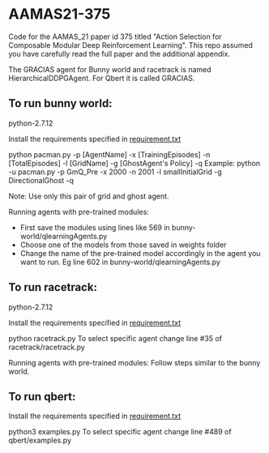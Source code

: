 # AAMAS21-375
Code for the AAMAS_21 paper id 375 titled "Action Selection for Composable Modular Deep Reinforcement Learning". This repo assumed you have carefully read the full paper and the additional appendix.

The GRACIAS agent for Bunny world and racetrack is named HierarchicalDDPGAgent. For Qbert it is called GRACIAS.

## To run bunny world:
python-2.7.12

Install the requirements specified in [requirement.txt](https://github.com/damnOblivious/AAMAS21-375/blob/main/requirements.txt)

python pacman.py -p [AgentName] -x [TrainingEpisodes] -n [TotalEpisodes]  -l [GridName] -g [GhostAgent's Policy] -q
Example:
python -u pacman.py -p GmQ_Pre -x 2000 -n 2001  -l smallInitialGrid -g DirectionalGhost -q


Note: Use only this pair of grid and ghost agent.

Running agents with pre-trained modules:
- First save the modules using lines like 569 in bunny-world/qlearningAgents.py
- Choose one of the models from those saved in weights folder
- Change the name of the pre-trained model accordingly in the agent you want to run. Eg line 602 in bunny-world/qlearningAgents.py


## To run racetrack:
python-2.7.12

Install the requirements specified in [requirement.txt](https://github.com/damnOblivious/AAMAS21-375/blob/main/requirements.txt)

python racetrack.py
To select specific agent change line #35 of racetrack/racetrack.py

Running agents with pre-trained modules: Follow steps similar to the bunny world.

## To run qbert:
Install the requirements specified in [requirement.txt](https://github.com/damnOblivious/AAMAS21-375/blob/main/qbert/requirements.txt)

python3 examples.py
To select specific agent change line #489 of qbert/examples.py
